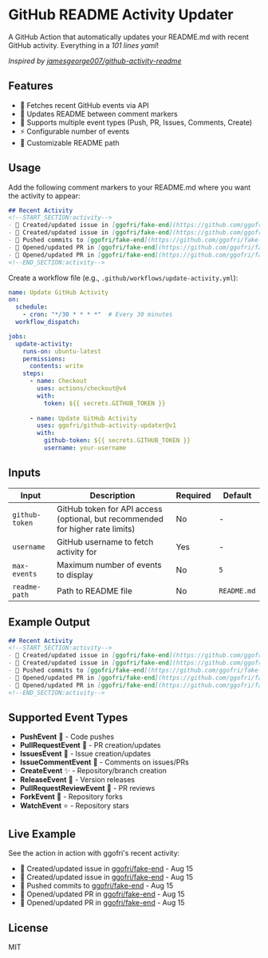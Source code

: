 # GitHub README Activity Updater

A GitHub Action that automatically updates your README.md with recent GitHub activity. Everything in a _101 lines yaml_!

*Inspired by [jamesgeorge007/github-activity-readme](https://github.com/jamesgeorge007/github-activity-readme)*

## Features

- 🚀 Fetches recent GitHub events via API
- 📝 Updates README between comment markers
- 🎯 Supports multiple event types (Push, PR, Issues, Comments, Create)
- ⚡ Configurable number of events
- 🔧 Customizable README path

## Usage

Add the following comment markers to your README.md where you want the activity to appear:

```markdown
## Recent Activity
<!--START_SECTION:activity-->
- 🐛 Created/updated issue in [ggofri/fake-end](https://github.com/ggofri/fake-end) - Aug 15
- 🐛 Created/updated issue in [ggofri/fake-end](https://github.com/ggofri/fake-end) - Aug 15
- 🚀 Pushed commits to [ggofri/fake-end](https://github.com/ggofri/fake-end) - Aug 15
- 🔄 Opened/updated PR in [ggofri/fake-end](https://github.com/ggofri/fake-end) - Aug 15
- 🔄 Opened/updated PR in [ggofri/fake-end](https://github.com/ggofri/fake-end) - Aug 15
<!--END_SECTION:activity-->
```

Create a workflow file (e.g., `.github/workflows/update-activity.yml`):

```yaml
name: Update GitHub Activity
on:
  schedule:
    - cron: "*/30 * * * *"  # Every 30 minutes
  workflow_dispatch:

jobs:
  update-activity:
    runs-on: ubuntu-latest
    permissions:
      contents: write
    steps:
      - name: Checkout
        uses: actions/checkout@v4
        with:
          token: ${{ secrets.GITHUB_TOKEN }}
      
      - name: Update GitHub Activity
        uses: ggofri/github-activity-updater@v1
        with:
          github-token: ${{ secrets.GITHUB_TOKEN }}
          username: your-username
```

## Inputs

| Input | Description | Required | Default |
|-------|-------------|----------|---------|
| `github-token` | GitHub token for API access (optional, but recommended for higher rate limits) | No | - |
| `username` | GitHub username to fetch activity for | Yes | - |
| `max-events` | Maximum number of events to display | No | `5` |
| `readme-path` | Path to README file | No | `README.md` |

## Example Output

```markdown
## Recent Activity
<!--START_SECTION:activity-->
- 🐛 Created/updated issue in [ggofri/fake-end](https://github.com/ggofri/fake-end) - Aug 15
- 🐛 Created/updated issue in [ggofri/fake-end](https://github.com/ggofri/fake-end) - Aug 15
- 🚀 Pushed commits to [ggofri/fake-end](https://github.com/ggofri/fake-end) - Aug 15
- 🔄 Opened/updated PR in [ggofri/fake-end](https://github.com/ggofri/fake-end) - Aug 15
- 🔄 Opened/updated PR in [ggofri/fake-end](https://github.com/ggofri/fake-end) - Aug 15
<!--END_SECTION:activity-->
```

## Supported Event Types

- **PushEvent** 🚀 - Code pushes
- **PullRequestEvent** 🔄 - PR creation/updates
- **IssuesEvent** 🐛 - Issue creation/updates
- **IssueCommentEvent** 💬 - Comments on issues/PRs
- **CreateEvent** ✨ - Repository/branch creation
- **ReleaseEvent** 🎉 - Version releases
- **PullRequestReviewEvent** 👀 - PR reviews
- **ForkEvent** 🍴 - Repository forks
- **WatchEvent** ⭐ - Repository stars

## Live Example

See the action in action with ggofri's recent activity:

<!--START_SECTION:activity-->
- 🐛 Created/updated issue in [ggofri/fake-end](https://github.com/ggofri/fake-end) - Aug 15
- 🐛 Created/updated issue in [ggofri/fake-end](https://github.com/ggofri/fake-end) - Aug 15
- 🚀 Pushed commits to [ggofri/fake-end](https://github.com/ggofri/fake-end) - Aug 15
- 🔄 Opened/updated PR in [ggofri/fake-end](https://github.com/ggofri/fake-end) - Aug 15
- 🔄 Opened/updated PR in [ggofri/fake-end](https://github.com/ggofri/fake-end) - Aug 15
<!--END_SECTION:activity-->

## License

MIT

